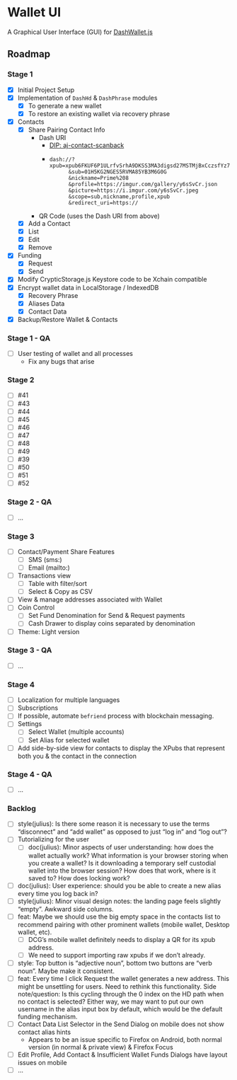 # Wallet UI

A Graphical User Interface (GUI) for
[DashWallet.js](https://github.com/dashhive/DashWallet.js)


## Roadmap
### Stage 1
- [x] Initial Project Setup
- [x] Implementation of `DashHd` & `DashPhrase` modules
  - [x] To generate a new wallet
  - [x] To restore an existing wallet via recovery phrase
- [x] Contacts
  - [x] Share Pairing Contact Info
    - Dash URI
      - [DIP: aj-contact-scanback](https://github.com/dashhive/DIPs/blob/aj-contact-scanback/aj-contact-scanback.md#1-contact-exchange)
      - ```
        dash://?xpub=xpub6FKUF6P1ULrfvSrhA9DKSS3MA3digsd27MSTMjBxCczsfYz7vcFLnbQwjP9CsAfEJsnD4UwtbU43iZaibv4vnzQNZmQAVcufN4r3pva8kTz
              &sub=01H5KG2NGES5RVMA85YB3M6G0G
              &nickname=Prime%208
              &profile=https://imgur.com/gallery/y6sSvCr.json
              &picture=https://i.imgur.com/y6sSvCr.jpeg
              &scope=sub,nickname,profile,xpub
              &redirect_uri=https://
        ```
    - QR Code (uses the Dash URI from above)
  - [x] Add a Contact
  - [x] List
  - [x] Edit
  - [x] Remove
- [x] Funding
  - [x] Request
  - [x] Send
- [x] Modify CrypticStorage.js Keystore code to be Xchain compatible
- [x] Encrypt wallet data in LocalStorage / IndexedDB
  - [x] Recovery Phrase
  - [x] Aliases Data
  - [x] Contact Data
- [x] Backup/Restore Wallet & Contacts

### Stage 1 - QA
- [ ] User testing of wallet and all processes
  - Fix any bugs that arise

### Stage 2
- [ ] #41
- [ ] #43
- [ ] #44
- [ ] #45
- [ ] #46
- [ ] #47
- [ ] #48
- [ ] #49
- [ ] #39
- [ ] #50
- [ ] #51
- [ ] #52

### Stage 2 - QA
- [ ] ...

### Stage 3
- [ ] Contact/Payment Share Features
  - [ ] SMS (sms:)
  - [ ] Email (mailto:)
- [ ] Transactions view
  - [ ] Table with filter/sort
  - [ ] Select & Copy as CSV
- [ ] View & manage addresses associated with Wallet
- [ ] Coin Control
  - [ ] Set Fund Denomination for Send & Request payments
  - [ ] Cash Drawer to display coins separated by denomination
- [ ] Theme: Light version

### Stage 3 - QA
- [ ] ...

### Stage 4
- [ ] Localization for multiple languages
- [ ] Subscriptions
- [ ] If possible, automate `befriend` process with blockchain messaging.
- [ ] Settings
  - [ ] Select Wallet (multiple accounts)
  - [ ] Set Alias for selected wallet
- [ ] Add side-by-side view for contacts to display the XPubs that represent both you & the contact in the connection

### Stage 4 - QA
- [ ] ...


### Backlog
- [ ] style(julius): Is there some reason it is necessary to use the terms “disconnect” and “add wallet” as opposed to just “log in” and “log out”?
- [ ] Tutorializing for the user
  - [ ] doc(julius): Minor aspects of user understanding: how does the wallet actually work? What information is your browser storing when you create a wallet? Is it downloading a temporary self custodial wallet into the browser session? How does that work, where is it saved to? How does locking work?
- [ ] doc(julius): User experience: should you be able to create a new alias every time you log back in?
- [ ] style(julius): Minor visual design notes: the landing page feels slightly “empty”. Awkward side columns.
- [ ] feat: Maybe we should use the big empty space in the contacts list to recommend pairing with other prominent wallets (mobile wallet, Desktop wallet, etc).
  - [ ] DCG’s mobile wallet definitely needs to display a QR for its xpub address.
  - [ ] We need to support importing raw xpubs if we don’t already.
- [ ] style: Top button is “adjective noun”, bottom two buttons are “verb noun”. Maybe make it consistent.
- [ ] feat: Every time I click Request the wallet generates a new address. This might be unsettling for users. Need to rethink this functionality. Side note/question: Is this cycling through the 0 index on the HD path when no contact is selected? Either way, we may want to put our own username in the alias input box by default, which would be the default funding mechanism.
- [ ] Contact Data List Selector in the Send Dialog on mobile does not show contact alias hints
  - Appears to be an issue specific to Firefox on Android, both normal version (in normal & private view) & Firefox Focus
- [ ] Edit Profile, Add Contact & Insufficient Wallet Funds Dialogs have layout issues on mobile
- [ ] ...
